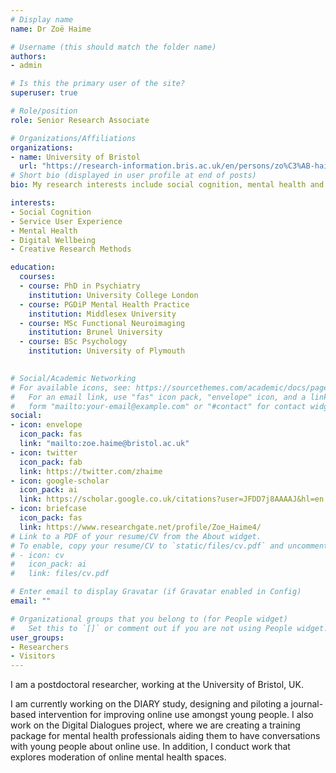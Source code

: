 ```yaml
---
# Display name
name: Dr Zoë Haime

# Username (this should match the folder name)
authors:
- admin

# Is this the primary user of the site?
superuser: true

# Role/position
role: Senior Research Associate

# Organizations/Affiliations
organizations:
- name: University of Bristol
  url: "https://research-information.bris.ac.uk/en/persons/zo%C3%AB-haime"
# Short bio (displayed in user profile at end of posts)
bio: My research interests include social cognition, mental health and online harms.

interests:
- Social Cognition
- Service User Experience
- Mental Health
- Digital Wellbeing
- Creative Research Methods

education:
  courses:
  - course: PhD in Psychiatry
    institution: University College London
  - course: PGDiP Mental Health Practice
    institution: Middlesex University
  - course: MSc Functional Neuroimaging
    institution: Brunel University
  - course: BSc Psychology
    institution: University of Plymouth
    

# Social/Academic Networking
# For available icons, see: https://sourcethemes.com/academic/docs/page-builder/#icons
#   For an email link, use "fas" icon pack, "envelope" icon, and a link in the
#   form "mailto:your-email@example.com" or "#contact" for contact widget.
social:
- icon: envelope
  icon_pack: fas
  link: "mailto:zoe.haime@bristol.ac.uk"
- icon: twitter
  icon_pack: fab
  link: https://twitter.com/zhaime
- icon: google-scholar
  icon_pack: ai
  link: https://scholar.google.co.uk/citations?user=JFDD7j8AAAAJ&hl=en
- icon: briefcase
  icon_pack: fas
  link: https://www.researchgate.net/profile/Zoe_Haime4/
# Link to a PDF of your resume/CV from the About widget.
# To enable, copy your resume/CV to `static/files/cv.pdf` and uncomment the lines below.
# - icon: cv
#   icon_pack: ai
#   link: files/cv.pdf

# Enter email to display Gravatar (if Gravatar enabled in Config)
email: ""

# Organizational groups that you belong to (for People widget)
#   Set this to `[]` or comment out if you are not using People widget.
user_groups:
- Researchers
- Visitors
---
```


I am a postdoctoral researcher, working at the University of Bristol, UK.

I am currently working on the DIARY study, designing and piloting a journal-based intervention for improving online use amongst young people. I also work on the Digital Dialogues project, where we are creating a training package for mental health professionals aiding them to have conversations with young people about online use. In addition, I conduct work that explores moderation of online mental health spaces.
